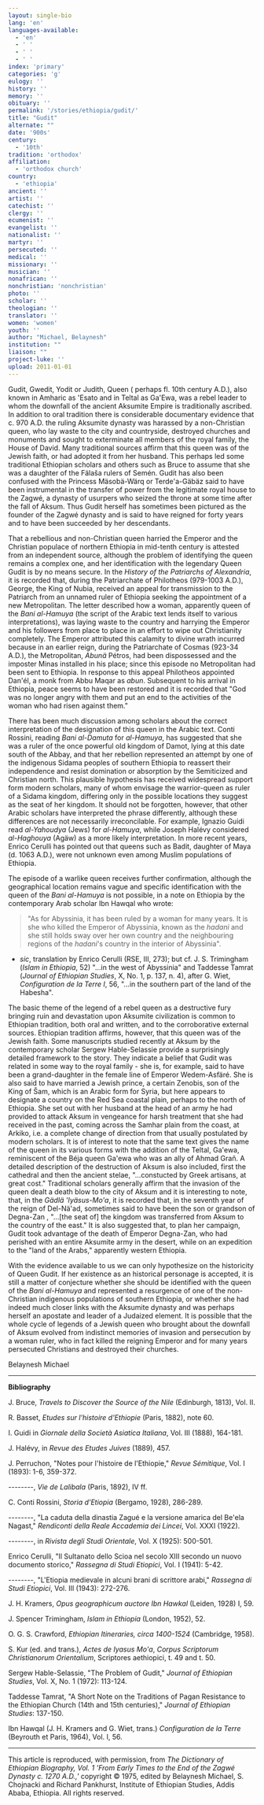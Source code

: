 ```yaml
---
layout: single-bio
lang: 'en'
languages-available:
  - 'en'
  - ' '
  - ' '
  - ' '
index: 'primary'
categories: 'g'
eulogy: ''
history: ''
memory: ''
obituary: ''
permalink: '/stories/ethiopia/gudit/'
title: "Gudit"
alternate: ""
date: '900s'
century:
  - '10th'
tradition: 'orthodox'
affiliation:
  - 'orthodox church'
country:
  - 'ethiopia'
ancient: ''
artist: ''
catechist: ''
clergy: ''
ecumenist: ''
evangelist: ''
nationalist: ''
martyr: ''
persecuted: ''
medical: ''
missionary: ''
musician: ''
nonafrican: ''
nonchristian: 'nonchristian'
photo: ''
scholar: ''
theologian: ''
translator: ''
women: 'women'
youth: ''
author: "Michael, Belaynesh"
institution: ""
liaison: ""
project-luke: ''
upload: 2011-01-01
---
```




Gudit, Gwedit, Yodit or Judith, Queen ( perhaps fl. 10th century A.D.), also known in Amharic as 'Esato and in Teltal as Ga'Ewa, was a rebel leader to whom the downfall of the ancient Aksumite Empire is traditionally ascribed. In addition to oral tradition there is considerable documentary evidence that c. 970 A.D. the ruling Aksumite dynasty was harassed by a non-Christian queen, who lay waste to the city and countryside, destroyed churches and monuments and sought to exterminate all members of the royal family, the House of David. Many traditional sources affirm that this queen was of the Jewish faith, or had adopted it from her husband. This perhaps led some traditional Ethiopian scholars and others such as Bruce to assume that she was a daughter of the Fälaša rulers of Semén. Gudit has also been confused with the Princess Mäsobä-Wärq or Terde'a-Gäbäz said to have been instrumental in the transfer of power from the legitimate royal house to the Zagwé, a dynasty of usurpers who seized the throne at some time after the fall of Aksum. Thus Gudit herself has sometimes been pictured as the founder of the Zagwé dynasty and is said to have reigned for forty years and to have been succeeded by her descendants.

That a rebellious and non-Christian queen harried the Emperor and the Christian populace of northern Ethiopia in mid-tenth century is attested from an independent source, although the problem of identifying the queen remains a complex one, and her identification with the legendary Queen Gudit is by no means secure. In the *History of the Patriarchs of Alexandria*, it is recorded that, during the Patriarchate of Philotheos (979-1003 A.D.), George, the King of Nubia, received an appeal for transmission to the Patriarch from an unnamed ruler of Ethiopia seeking the appointment of a new Metropolitan. The letter described how a woman, apparently queen of the *Bani al-Hamuya* (the script of the Arabic text lends itself to various interpretations), was laying waste to the country and harrying the Emperor and his followers from place to place in an effort to wipe out Christianity completely. The Emperor attributed this calamity to divine wrath incurred because in an earlier reign, during the Patriarchate of Cosmas (923-34 A.D.), the Metropolitan, *Abunä* Pétros, had been dispossessed and the imposter Minas installed in his place; since this episode no Metropolitan had been sent to Ethiopia. In response to this appeal Philotheos appointed Dan'él, a monk from Abbu Maqar as *abun*. Subsequent to his arrival in Ethiopia, peace seems to have been restored and it is recorded that "God was no longer angry with them and put an end to the activities of the woman who had risen against them."

There has been much discussion among scholars about the correct interpretation of the designation of this queen in the Arabic text. Conti Rossini, reading *Bani al-Damuta* for *al-Hamuya*, has suggested that she was a ruler of the once powerful old kingdom of Damot, lying at this date south of the Abbay, and that her rebellion represented an attempt by one of the indigenous Sidama peoples of southern Ethiopia to reassert their independence and resist domination or absorption by the Semiticized and Christian north. This plausible hypothesis has received widespread support form modern scholars, many of whom envisage the warrior-queen as ruler of a Sidama kingdom, differing only in the possible locations they suggest as the seat of her kingdom. It should not be forgotten, however, that other Arabic scholars have interpreted the phrase differently, although these differences are not necessarily irreconcilable. For example, Ignazio Guidi read *al-Yahoudya* (Jews) for *al-Hamuya*, while Joseph Halévy considered *al-Haghouya* (Agäw) as a more likely interpretation. In more recent years, Enrico Cerulli has pointed out that queens such as Badit, daughter of Maya (d. 1063 A.D.), were not unknown even among Muslim populations of Ethiopia.

The episode of a warlike queen receives further confirmation, although the geographical location remains vague and specific identification with the queen of the *Bani al-Hamuya* is not possible, in a note on Ethiopia by the contemporary Arab scholar Ibn Hawqal who wrote:

> "As for Abyssinia, it has been ruled by a woman for many years. It is she who killed the Emperor of Abyssinia, known as the *hadani* and she still holds sway over her own country and the neighbouring regions of the *hadani*'s country in the interior of Abyssinia".

* *sic*, translation by Enrico Cerulli (RSE, III, 273); but cf. J. S. Trimingham (*Islam in Ethiopia*, 52) "…in the west of Abyssinia" and Taddesse Tamrat (*Journal of Ethiopian Studies*, X, No. 1, p. 137, n. 4), after  G. Wiet, *Configuration de la Terre I*, 56, "…in the southern part of the land of the Habesha".

The basic theme of the legend of a rebel queen as a destructive fury bringing ruin and devastation upon Aksumite civilization is common to Ethiopian tradition, both oral and written, and to the corroborative external sources. Ethiopian tradition affirms, however, that this queen was of the Jewish faith. Some manuscripts studied recently at Aksum by the contemporary scholar Sergew Hable-Selassie provide a surprisingly detailed framework to the story. They indicate a belief that Gudit was related in some way to the royal family - she is, for example, said to have been a grand-daughter in the female line of Emperor Wedem-Asfäré. She is also said to have married a Jewish prince, a certain Zenobis, son of the King of Šam, which is an Arabic form for Syria, but here appears to designate a country on the Red Sea coastal plain, perhaps to the north of Ethiopia. She set out with her husband at the head of an army he had provided to attack Aksum in vengeance for harsh treatment that she had received in the past, coming across the Samhar plain from the coast, at Arkiko, i.e. a complete change of direction from that usually postulated by modern scholars. It is of interest to note that the same text gives the name of the queen in its various forms with the addition of the Teltal, Ga'ewa, reminiscent of the Béja queen Ga'ewa who was an ally of Ahmad Grañ. A detailed description of the destruction of Aksum is also included, first the cathedral and then the ancient stelae, "…constucted by Greek artisans, at great cost."  Traditional scholars generally affirm that the invasion of the queen dealt a death blow to the city of Aksum and it is interesting to note, that, in the *Gädlä 'Iyäsus-Mo'a*, it is recorded that, in the seventh year of the reign of Del-Nä'ad, sometimes said to have been the son or grandson of Degna-Zan , "…[the seat of] the kingdom was transferred from Aksum to the country of the east." It is also suggested that, to plan her campaign, Gudit took advantage of the death of Emperor Degna-Zan, who had perished
with an entire Aksumite army in the desert, while on an expedition to the "land of the Arabs," apparently western Ethiopia.

With the evidence available to us we can only hypothesize on the historicity of Queen Gudit. If her existence as an historical personage is accepted, it is still a matter of conjecture whether she should be identified with the queen of the *Bani al-Hamuya* and represented a resurgence of one of the non-Christian indigenous populations of southern Ethiopia, or whether she had indeed much closer links with the Aksumite dynasty and was perhaps herself an apostate and leader of a Judaized element. It is possible that the whole cycle of legends of a Jewish queen who brought about the downfall of Aksum evolved from indistinct memories of invasion and persecution by a woman ruler, who in fact killed the reigning Emperor and for many years persecuted Christians and destroyed their churches.

Belaynesh Michael

---

**Bibliography**

J. Bruce, *Travels to Discover the Source of the Nile* (Edinburgh, 1813), Vol. II.

R. Basset, *Etudes sur l'histoire d'Ethiopie* (Paris, 1882), note 60.

I. Guidi in *Giornale della Società Asiatica Italiana*, Vol. III (1888), 164-181.

J. Halévy, in *Revue des Etudes Juives* (1889), 457.

J. Perruchon, "Notes pour l'histoire de l'Ethiopie," *Revue S&eacute;mitique*, Vol. I (1893): 1-6, 359-372.

--------, *Vie de Lalibala* (Paris, 1892), IV ff.

C. Conti Rossini, *Storia d'Etiopia* (Bergamo, 1928), 286-289.

--------, "La caduta della dinastia Zagué e la versione amarica del Be'ela Nagast," *Rendiconti della Reale Accademia dei Lincei*, Vol. XXXI (1922).

--------, in *Rivista degli Studi Orientale*, Vol. X (1925): 500-501.

Enrico Cerulli, "Il Sultanato dello Scioa nel secolo XIII secondo un nuovo documento storico," *Rassegna di Studi Etiopici*, Vol. I (1941): 5-42.

--------, "L'Etiopia medievale in alcuni brani di scrittore arabi," *Rassegna di Studi Etiopici*, Vol. III (1943): 272-276.

J. H. Kramers, *Opus geographicum auctore Ibn Hawkal* (Leiden, 1928) I, 59.

J. Spencer Trimingham, *Islam in Ethiopia* (London, 1952), 52.

O. G. S. Crawford, *Ethiopian Itineraries, circa 1400-1524* (Cambridge, 1958).

S. Kur (ed. and trans.), *Actes de Iyasus Mo'a*, *Corpus Scriptorum Christianorum Orientalium*, Scriptores aethiopici, t. 49 and t. 50.

Sergew Hable-Selassie, "The Problem of Gudit," *Journal of Ethiopian Studies*, Vol. X, No. 1 (1972): 113-124.

Taddesse Tamrat, "A Short Note on the Traditions of Pagan Resistance to the Ethiopian Church (14th and 15th centuries)," *Journal of Ethiopian Studies*: 137-150.

Ibn Hawqal (J. H. Kramers and G. Wiet, trans.) *Configuration de la Terre* (Beyrouth et Paris, 1964), Vol. I, 56.

---

This article is reproduced, with permission, from *The Dictionary of Ethiopian Biography, Vol. 1 'From Early Times to the End of the Zagwé Dynasty c. 1270 A.D.,'* copyright &copy; 1975, edited by Belaynesh Michael, S. Chojnacki and Richard Pankhurst, Institute of Ethiopian Studies, Addis Ababa, Ethiopia.  All rights reserved.
